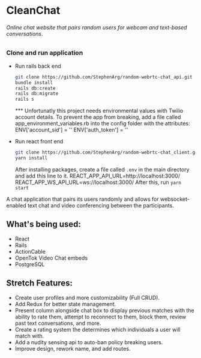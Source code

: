 # CleanChat

###### Online chat website that pairs random users for webcam and text-based conversations.

### Clone and run application

* Run rails back end
  ```bash
  git clone https://github.com/StephenArg/random-webrtc-chat_api.git
  bundle install
  rails db:create
  rails db:migrate
  rails s
  ```
  *** Unfortunatly this project needs environmental values with Twilio account details.
  To prevent the app from breaking, add a file called app_environment_variables.rb into the config folder with the attributes:
  ENV['account_sid'] = ''
  ENV['auth_token'] = ''

* Run react front end
  ```bash
  git clone https://github.com/StephenArg/random-webrtc-chat_client.git
  yarn install
  ```
  After installing packages, create a file called `.env` in the main directory and add this line to it.
  REACT_APP_API_URL=http://localhost:3000/
  REACT_APP_WS_API_URL=ws://localhost:3000/
  After this, run `yarn start`
  
A chat application that pairs its users randomly and allows for websocket-enabled text chat and video conferencing between the participants.

## What's being used:
- React
- Rails
- ActionCable
- OpenTok Video Chat embeds
- PostgreSQL


## Stretch Features:
- Create user profiles and more customizability (Full CRUD).
- Add Redux for better state management.
- Present column alongside chat box to display previous matches with the ability to rate them, attempt to reconnect to them, block them, review past text conversations, and more.
- Create a rating system the determines which individuals a user will match with. 
- Add a nudity sensing api to auto-ban policy breaking users.
- Improve design, rework name, and add routes.